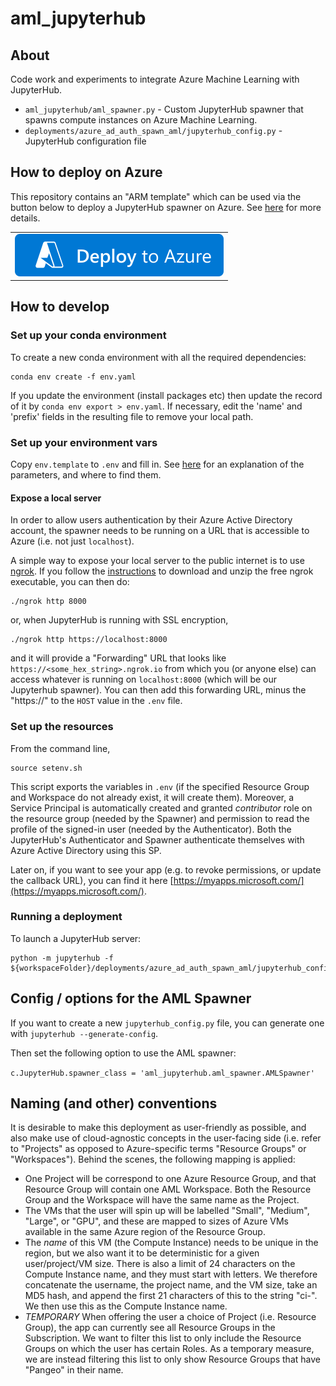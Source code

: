 # aml_jupyterhub


## About

Code work and experiments to integrate Azure Machine Learning with JupyterHub.
* `aml_jupyterhub/aml_spawner.py` - Custom JupyterHub spawner that spawns compute instances on Azure Machine Learning.
* `deployments/azure_ad_auth_spawn_aml/jupyterhub_config.py` - JupyterHub configuration file

## How to deploy on Azure

This repository contains an "ARM template" which can be used via the button below to deploy a JupyterHub spawner on Azure.  See [here](deploytoazure.md) for more details.

<table style="width:auto; margin-left:auto; margin-right:auto;">
 <tr>
 <td align='center' width='100%'>
 <a href="https://portal.azure.com/#create/Microsoft.Template/uri/https%3A%2F%2Fraw.githubusercontent.com%2Finformatics-lab%2Faml-jupyterhub%2Ffeature%2Frstudioserver%2Fazuredeploy.json" target="_blank">
 <img src="https://raw.githubusercontent.com/Azure/azure-quickstart-templates/master/1-CONTRIBUTION-GUIDE/images/deploytoazure.svg?sanitize=true"/>
 </td>
 </tr>
 </table>

## How to develop

### Set up your conda environment
To create a new conda environment with all the required dependencies:
```
conda env create -f env.yaml
```
If you update the environment (install packages etc) then update the record of it by `conda env export > env.yaml`.
If necessary, edit the 'name' and 'prefix' fields in the resulting file to remove your local path.

### Set up your environment vars
Copy `env.template` to `.env` and fill in. See [here](environmentvars.md) for an explanation of the parameters, and where to find them.

#### Expose a local server
In order to allow users authentication by their Azure Active Directory account, the spawner needs to be running on a URL that is accessible to Azure (i.e. not just `localhost`).

A simple way to expose your local server to the public internet is to use [ngrok](https://ngrok.com/).  If you follow the [instructions](https://dashboard.ngrok.com/get-started/setup) to download and unzip the free ngrok executable, you can then do:
```
./ngrok http 8000
```
or, when JupyterHub is running with SSL encryption,
```
./ngrok http https://localhost:8000
```
and it will provide a "Forwarding" URL that looks like `https://<some_hex_string>.ngrok.io` from which you (or anyone else) can access whatever is running on `localhost:8000` (which will be our Jupyterhub spawner).
You can then add this forwarding URL, minus the "https://" to the `HOST` value in the `.env` file.

### Set up the resources
From the command line,
```
source setenv.sh
```
This script exports the variables in `.env` (if the specified Resource Group and Workspace do not already exist, it will create them). Moreover, a Service Principal is automatically created and granted *contributor* role on the resource group (needed by the Spawner) and permission to read the profile of the signed-in user (needed by the Authenticator). Both the JupyterHub's Authenticator and Spawner authenticate themselves with Azure Active Directory using this SP.

Later on, if you want to see your app (e.g. to revoke permissions, or update the callback URL), you can find it here [https://myapps.microsoft.com/](https://myapps.microsoft.com/).

### Running a deployment
To launch a JupyterHub server:
```
python -m jupyterhub -f ${workspaceFolder}/deployments/azure_ad_auth_spawn_aml/jupyterhub_config.py
```

## Config / options for the AML Spawner
If you want to create a new `jupyterhub_config.py` file, you can generate one with `jupyterhub --generate-config`.

Then set the following option to use the AML spawner:

`c.JupyterHub.spawner_class = 'aml_jupyterhub.aml_spawner.AMLSpawner'`


## Naming (and other) conventions

It is desirable to make this deployment as user-friendly as possible, and also make use of cloud-agnostic concepts in the user-facing side (i.e. refer to "Projects" as opposed to Azure-specific terms "Resource Groups" or "Workspaces").
Behind the scenes, the following mapping is applied:

 * One Project will be correspond to one Azure Resource Group, and that Resource Group will contain one AML Workspace.  Both the Resource Group and the Workspace will have the same name as the Project.
 * The VMs that the user will spin up will be labelled "Small", "Medium", "Large", or "GPU", and these are mapped to sizes of Azure VMs available in the same Azure region of the Resource Group.
 * The *name* of this VM (the Compute Instance) needs to be unique in the region, but we also want it to be deterministic for a given user/project/VM size.  There is also a limit of 24 characters on the Compute Instance name, and they must start with letters.  We therefore concatenate the username, the project name, and the VM size, take an MD5 hash, and append the first 21 characters of this to the string "ci-".  We then use this as the Compute Instance name.
 * *TEMPORARY* When offering the user a choice of Project (i.e. Resource Group), the app can currently see all Resource Groups in the Subscription.   We want to filter this list to only include the Resource Groups on which the user has certain Roles.   As a temporary measure, we are instead filtering this list to only show Resource Groups that have "Pangeo" in their name.